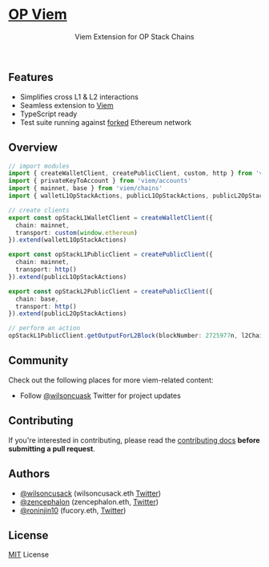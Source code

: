 <br/>

<p align="center">
  <a href="https://op-viem-site.vercel.app/">
  <h1>OP Viem</h1>
  </a>
</p>

<p align="center">
  Viem Extension for OP Stack Chains
<p>

<br>

## Features

- Simplifies cross L1 & L2 interactions
- Seamless extension to [Viem](https://github.com/wagmi-dev/viem)
- TypeScript ready
- Test suite running against [forked](https://ethereum.org/en/glossary/#fork) Ethereum network

## Overview

```ts
// import modules
import { createWalletClient, createPublicClient, custom, http } from 'viem'
import { privateKeyToAccount } from 'viem/accounts'
import { mainnet, base } from 'viem/chains'
import { walletL1OpStackActions, publicL1OpStackActions, publicL2OpStackActions } from 'op-viem'

// create clients
export const opStackL1WalletClient = createWalletClient({
  chain: mainnet,
  transport: custom(window.ethereum)
}).extend(walletL1OpStackActions)

export const opStackL1PublicClient = createPublicClient({
  chain: mainnet,
  transport: http()
}).extend(publicL1OpStackActions)

export const opStackL2PublicClient = createPublicClient({
  chain: base,
  transport: http()
}).extend(publicL2OpStackActions)

// perform an action
opStackL1PublicClient.getOutputForL2Block(blockNumber: 2725977n, l2Chain: base)
```

## Community

Check out the following places for more viem-related content:

- Follow [@wilsoncuask](https://twitter.com/wilsoncusack) Twitter for project updates

## Contributing

If you're interested in contributing, please read the [contributing docs](CONTRIBUTING.md) **before submitting a pull request**.

## Authors

- [@wilsoncusack](https://github.com/wilsoncusack) (wilsoncusack.eth [Twitter](https://twitter.com/wilsoncusack))
- [@zencephalon](https://github.com/zencephalon) (zencephalon.eth, [Twitter](https://twitter.com/zencephalon))
- [@roninjin10](https://github.com/roninjin10) (fucory.eth, [Twitter](https://twitter.com/FUCORY))

## License

[MIT](LICENSE.md) License

